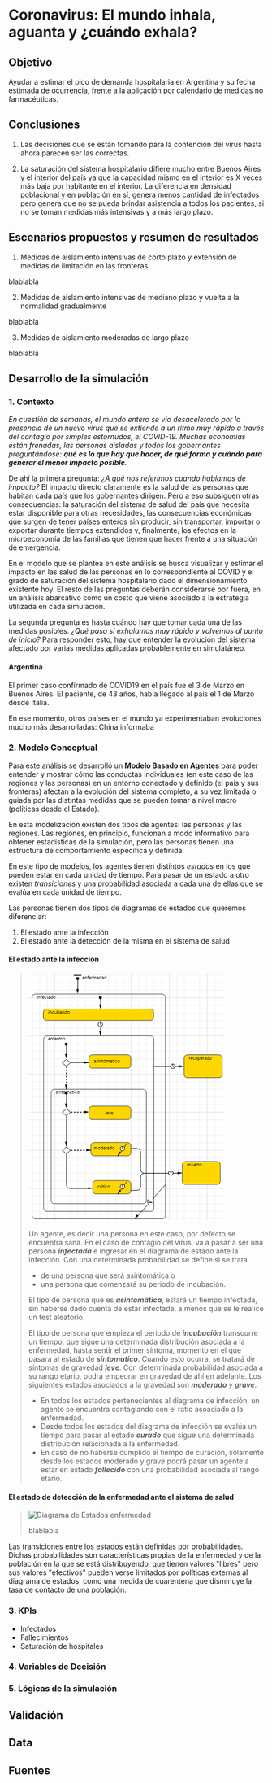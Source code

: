 # Coronavirus: El mundo inhala, aguanta y ¿cuándo exhala?

## Objetivo

Ayudar a estimar el pico de demanda hospitalaria en Argentina y su fecha estimada de ocurrencia, frente a la aplicación por calendario de medidas no farmacéuticas.

## Conclusiones

1. Las decisiones que se están tomando para la contención del virus hasta ahora parecen ser las correctas.

2. La saturación del sistema hospitalario difiere mucho entre Buenos Aires y el interior del país ya que la capacidad mismo en el interior es X veces más baja por habitante en el interior. La diferencia en densidad poblacional y en población en sí, genera menos cantidad de infectados pero genera que no se pueda brindar asistencia a todos los pacientes, si no se toman medidas más intensivas y a más largo plazo.

## Escenarios propuestos y resumen de resultados

1. Medidas de aislamiento intensivas de corto plazo y extensión de medidas de limitación en las fronteras  

blablabla

2. Medidas de aislamiento intensivas de mediano plazo y vuelta a la normalidad gradualmente

blablabla

3. Medidas de aislamiento moderadas de largo plazo 

blablabla

## Desarrollo de la simulación

### 1. Contexto

*En cuestión de semanas, el mundo entero se vio desacelerado por la presencia de un nuevo virus que se extiende a un ritmo muy rápido a través del contagio por simples estornudos, el COVID-19. Muchas economías están frenadas, las personas aisladas y todos los gobernantes preguntándose: **qué es lo que hay que hacer, de qué forma y cuándo para generar el menor impacto posible**.*

De ahí la primera pregunta: *¿A qué nos referimos cuando hablamos de impacto?* El impacto directo claramente es la salud de las personas que habitan cada país que los gobernantes dirigen. Pero a eso subsiguen otras consecuencias: la saturación del sistema de salud del país que necesita estar disponible para otras necesidades, las consecuencias económicas que surgen de tener países enteros sin producir, sin transportar, importar o exportar durante tiempos extendidos y, finalmente, los efectos en la microeconomía de las familias que tienen que hacer frente a una situación de emergencia.

En el modelo que se plantea en este análisis se busca visualizar y estimar el impacto en las salud de las personas en lo correspondiente al COVID y el grado de saturación del sistema hospitalario dado el dimensionamiento existente hoy. El resto de las preguntas deberán considerarse por fuera, en un análisis abarcativo como un costo que viene asociado a la estrategia utilizada en cada simulación.

La segunda pregunta es hasta cuándo hay que tomar cada una de las medidas posibles. *¿Qué pasa si exhalamos muy rápido y volvemos al punto de inicio?* Para responder esto, hay que entender la evolución del sistema afectado por varias medidas aplicadas probablemente en simulatáneo.

#### Argentina

El primer caso confirmado de COVID19 en el país fue el 3 de Marzo en Buenos Aires. El paciente, de 43 años, había llegado al país el 1 de Marzo desde Italia.

En ese momento, otros países en el mundo ya experimentaban evoluciones mucho más desarrolladas: China informaba



### 2. Modelo Conceptual

Para este análisis se desarrolló un **Modelo Basado en Agentes** para poder entender y mostrar cómo las conductas individuales (en este caso de las regiones y las personas) en un entorno conectado y definido (el país y sus fronteras) afectan a la evolución del sistema completo, a su vez limitada o guiada por las distintas medidas que se pueden tomar a nivel macro (políticas desde el Estado).

En esta modelización existen dos tipos de agentes: las personas y las regiones. Las regiones, en principio, funcionan a modo informativo para obtener estadísticas de la simulación, pero las personas tienen una estructura de comportamiento específica y definida. 

En este tipo de modelos, los agentes tienen distintos *estados* en los que pueden estar en cada unidad de tiempo. Para pasar de un estado a otro existen *transiciones* y una probabilidad asociada a cada una de ellas que se evalúa en cada unidad de tiempo.

Las personas tienen dos tipos de diagramas de estados que queremos diferenciar:
1. El estado ante la infección
2. El estado ante la detección de la misma en el sistema de salud

#### El estado ante la infección

> ![Diagrama de Estados de infección](/images/enfermedad.png)
>
> Un agente, es decir una persona en este caso, por defecto se encuentra sana. En el caso de contagio del virus, va a pasar a ser una 
persona ***infectada*** e ingresar en el diagrama de estado ante la infección.
> Con una determinada probabilidad se define si se trata 
> - de una persona que será asintomática o 
> - una persona que comenzará su periodo de incubación.
>
> El tipo de persona que es ***asintomática***, estará un tiempo infectada, sin haberse dado cuenta de estar infectada, a menos que se le realice un test aleatorio. 
>
> El tipo de persona que empieza el periodo de ***incubación*** transcurre un tiempo, que sigue una determinada distribución asociada a la enfermedad, hasta sentir el primer síntoma, momento en el que pasara al estado de ***síntomatico***. Cuando esto ocurra, se tratará de síntomas de gravedad ***leve***. Con determinada probabilidad asociada a su rango etario, podrá empeorar en gravedad de ahí en adelante. Los siguientes estados asociados a la gravedad son ***moderado*** y ***grave***. 
>
> * En todos los estados pertenecientes al diagrama de infección, un agente se encuentra contagiando con el ratio asoaciado a la enfermedad. 
> * Desde todos los estados del diagrama de infección se evalúa un tiempo para pasar al estado ***curado*** que sigue una determinada distribución relacionada a la enfermedad.
> * En caso de no haberse cumplido el tiempo de curación, solamente desde los estados moderado y grave podrá pasar un agente a estar en estado ***fallecido*** con una probabilidad asociada al rango etario.

#### El estado de detección de la enfermedad ante el sistema de salud

> ![Diagrama de Estados enfermedad](/images/detección.png)
>
> blablabla

Las transiciones entre los estados están definidas por probabilidades. Dichas probabilidades son características propias de la enfermedad y de la población en la que se está distribuyendo, que tienen valores "libres" pero sus valores "efectivos" pueden verse limitados por políticas externas al diagrama de estados, como una medida de cuarentena que disminuye la tasa de contacto de una población.

### 3. KPIs

- Infectados
- Fallecimientos
- Saturación de hospitales

### 4. Variables de Decisión

### 5. Lógicas de la simulación

## Validación

## Data

## Fuentes
